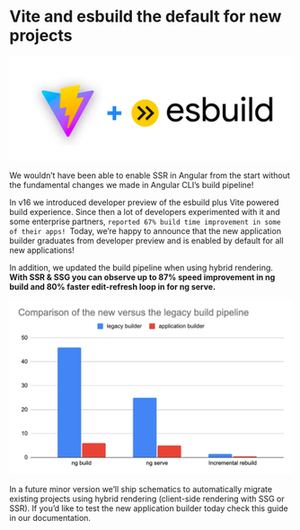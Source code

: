 # Vite and esbuild the default for new projects

![alt text](image-1.png)

We wouldn’t have been able to enable SSR in Angular from the start without the fundamental changes we made in Angular CLI’s build pipeline!

In v16 we introduced developer preview of the esbuild plus Vite powered build experience. Since then a lot of developers experimented with it and some enterprise partners, `reported 67% build time improvement in some of their apps! `Today, we’re happy to announce that the new application builder graduates from developer preview and is enabled by default for all new applications!

In addition, we updated the build pipeline when using hybrid rendering. **With SSR & SSG you can observe up to 87% speed improvement in ng build and 80% faster edit-refresh loop in for ng serve.**

![alt text](image.png)

In a future minor version we’ll ship schematics to automatically migrate existing projects using hybrid rendering (client-side rendering with SSG or SSR). If you’d like to test the new application builder today check this guide in our documentation.